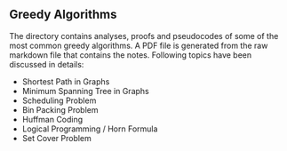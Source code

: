 ## Greedy Algorithms
The directory contains analyses, proofs and pseudocodes of some of the most common greedy algorithms. A PDF file is generated from the raw markdown file that contains the notes. Following topics have been discussed in details:
* Shortest Path in Graphs
* Minimum Spanning Tree in Graphs
* Scheduling Problem
* Bin Packing Problem
* Huffman Coding
* Logical Programming / Horn Formula
* Set Cover Problem
